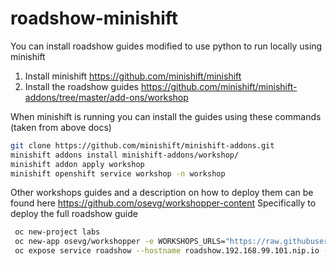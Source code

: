 # roadshow-minishift

You can install roadshow guides modified to use python to run locally using minishift
1. Install minishift https://github.com/minishift/minishift
1. Install the roadshow guides https://github.com/minishift/minishift-addons/tree/master/add-ons/workshop

When minishift is running you can install the guides using these commands (taken from above docs)
```sh
git clone https://github.com/minishift/minishift-addons.git
minishift addons install minishift-addons/workshop/
minishift addon apply workshop
minishift openshift service workshop -n workshop
```
Other workshops guides and a description on how to deploy them can be found here
https://github.com/osevg/workshopper-content
Specifically to deploy the full roadshow guide
```sh
 oc new-project labs
 oc new-app osevg/workshopper -e WORKSHOPS_URLS="https://raw.githubusercontent.com/osevg/workshopper-content/master/_workshops/roadshow.yml" -e CONSOLE_ADDRESS=192.168.99.101:8443 -e ROUTER_ADDRESS=192.168.99.101.nip.io -e DOCS_URL=docs.openshift.org --name roadshow -n labs
 oc expose service roadshow --hostname roadshow.192.168.99.101.nip.io -n labs
```
